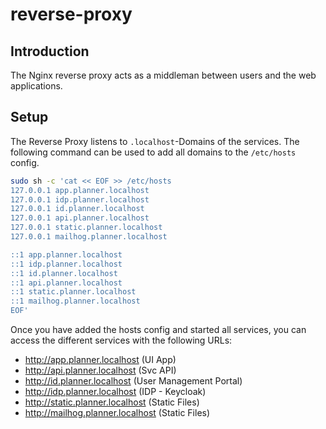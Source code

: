 # reverse-proxy

## Introduction

The  Nginx reverse proxy acts as a middleman between users and the web applications.

## Setup

The Reverse Proxy listens to `.localhost`-Domains of the services. The following command can be used to add all
domains to the `/etc/hosts` config.

```sh
sudo sh -c 'cat << EOF >> /etc/hosts
127.0.0.1 app.planner.localhost
127.0.0.1 idp.planner.localhost
127.0.0.1 id.planner.localhost
127.0.0.1 api.planner.localhost
127.0.0.1 static.planner.localhost
127.0.0.1 mailhog.planner.localhost

::1 app.planner.localhost
::1 idp.planner.localhost
::1 id.planner.localhost
::1 api.planner.localhost
::1 static.planner.localhost
::1 mailhog.planner.localhost
EOF'
```

Once you have added the hosts config and started all services, you can access the different services with the following URLs:

- http://app.planner.localhost (UI App)
- http://api.planner.localhost (Svc API)
- http://id.planner.localhost (User Management Portal)
- http://idp.planner.localhost (IDP - Keycloak)
- http://static.planner.localhost (Static Files)
- http://mailhog.planner.localhost (Static Files)
